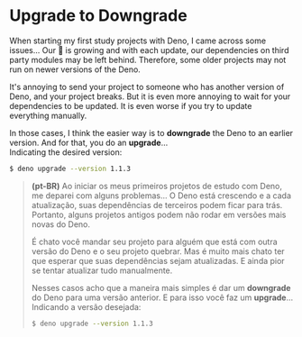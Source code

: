 # Upgrade to Downgrade

When starting my first study projects with Deno, I came across some issues... Our 🦕 is growing and with each update, our dependencies on third party modules may be left behind. Therefore, some older projects may not run on newer versions of the Deno.

It's annoying to send your project to someone who has another version of Deno, and your project breaks. But it is even more annoying to wait for your dependencies to be updated. It is even worse if you try to update everything manually.

In those cases, I think the easier way is to **downgrade** the Deno to an earlier version. And for that, you do an **upgrade**...  
Indicating the desired version:

```zsh
$ deno upgrade --version 1.1.3
```

> **(pt-BR)**
> Ao iniciar os meus primeiros projetos de estudo com Deno, me deparei com alguns problemas... O Deno está crescendo e a cada atualização, suas dependências de terceiros podem ficar para trás. Portanto, alguns projetos antigos podem não rodar em versões mais novas do Deno.
>
> É chato você mandar seu projeto para alguém que está com outra versão do Deno e o seu projeto quebrar. Mas é muito mais chato ter que esperar que suas dependências sejam atualizadas. E ainda pior se tentar atualizar tudo manualmente.
>
> Nesses casos acho que a maneira mais simples é dar um **downgrade** do Deno para uma versão anterior. E para isso você faz um **upgrade**...  
> Indicando a versão desejada:
>
> ```zsh
> $ deno upgrade --version 1.1.3
> ```
